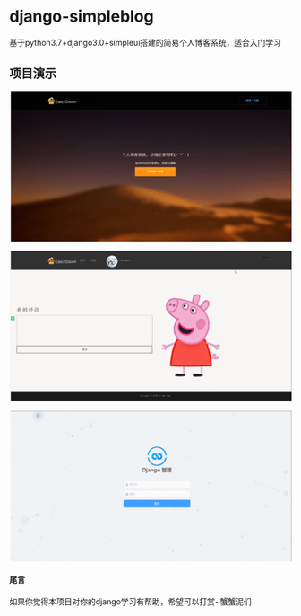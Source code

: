 # django-simpleblog
基于python3.7+django3.0+simpleui搭建的简易个人博客系统，适合入门学习

## 项目演示

![](https://github.com/850552586/django-simpleblog/blob/master/image-show/1580840549926.gif?raw=true)

![](https://github.com/850552586/django-simpleblog/blob/master/image-show/1580840557524.gif?raw=true)

![](https://github.com/850552586/django-simpleblog/blob/master/image-show/1580840561277.gif?raw=true)



#### 尾言

如果你觉得本项目对你的django学习有帮助，希望可以打赏~蟹蟹泥们

